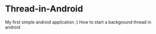 # Thread-in-Android
My first simple android application :)
How to start a background thread in android
